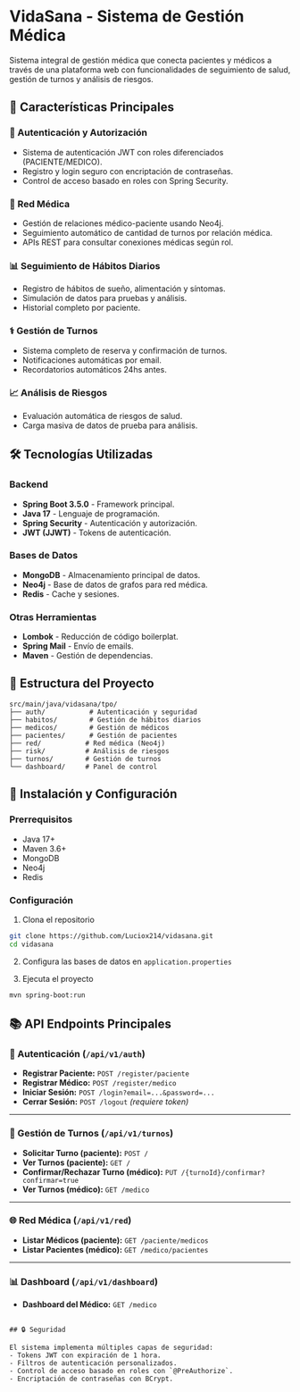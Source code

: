 # VidaSana - Sistema de Gestión Médica

Sistema integral de gestión médica que conecta pacientes y médicos a través de una plataforma web con funcionalidades de seguimiento de salud, gestión de turnos y análisis de riesgos.

## 🚀 Características Principales

### 🔐 Autenticación y Autorización
- Sistema de autenticación JWT con roles diferenciados (PACIENTE/MEDICO).
- Registro y login seguro con encriptación de contraseñas.
- Control de acceso basado en roles con Spring Security.

### 🏥 Red Médica
- Gestión de relaciones médico-paciente usando Neo4j.
- Seguimiento automático de cantidad de turnos por relación médica.
- APIs REST para consultar conexiones médicas según rol.

### 📊 Seguimiento de Hábitos Diarios
- Registro de hábitos de sueño, alimentación y síntomas.
- Simulación de datos para pruebas y análisis.
- Historial completo por paciente.

### ⚕️ Gestión de Turnos
- Sistema completo de reserva y confirmación de turnos.
- Notificaciones automáticas por email.
- Recordatorios automáticos 24hs antes.

### 📈 Análisis de Riesgos
- Evaluación automática de riesgos de salud.
- Carga masiva de datos de prueba para análisis.

## 🛠️ Tecnologías Utilizadas

### Backend
- **Spring Boot 3.5.0** - Framework principal.
- **Java 17** - Lenguaje de programación.
- **Spring Security** - Autenticación y autorización.
- **JWT (JJWT)** - Tokens de autenticación.

### Bases de Datos
- **MongoDB** - Almacenamiento principal de datos.
- **Neo4j** - Base de datos de grafos para red médica.
- **Redis** - Cache y sesiones.

### Otras Herramientas
- **Lombok** - Reducción de código boilerplat.
- **Spring Mail** - Envío de emails.
- **Maven** - Gestión de dependencias.

## 📁 Estructura del Proyecto

```
src/main/java/vidasana/tpo/
├── auth/           # Autenticación y seguridad
├── habitos/        # Gestión de hábitos diarios
├── medicos/        # Gestión de médicos
├── pacientes/      # Gestión de pacientes
├── red/           # Red médica (Neo4j)
├── risk/          # Análisis de riesgos
├── turnos/        # Gestión de turnos
└── dashboard/     # Panel de control
```

## 🚀 Instalación y Configuración

### Prerrequisitos
- Java 17+
- Maven 3.6+
- MongoDB
- Neo4j
- Redis

### Configuración
1. Clona el repositorio
```bash
git clone https://github.com/Luciox214/vidasana.git
cd vidasana
```

2. Configura las bases de datos en `application.properties`

3. Ejecuta el proyecto
```bash
mvn spring-boot:run
```

## 📚 API Endpoints Principales

### 🔐 Autenticación (`/api/v1/auth`)
- **Registrar Paciente:** `POST /register/paciente`
- **Registrar Médico:** `POST /register/medico`
- **Iniciar Sesión:** `POST /login?email=...&password=...`
- **Cerrar Sesión:** `POST /logout` _(requiere token)_

---

### 🏥 Gestión de Turnos (`/api/v1/turnos`)
- **Solicitar Turno (paciente):** `POST /`
- **Ver Turnos (paciente):** `GET /`
- **Confirmar/Rechazar Turno (médico):** `PUT /{turnoId}/confirmar?confirmar=true`
- **Ver Turnos (médico):** `GET /medico`

---

### 🌐 Red Médica (`/api/v1/red`)
- **Listar Médicos (paciente):** `GET /paciente/medicos`
- **Listar Pacientes (médico):** `GET /medico/pacientes`

---

### 📊 Dashboard (`/api/v1/dashboard`)
- **Dashboard del Médico:** `GET /medico`
```

## 🔒 Seguridad

El sistema implementa múltiples capas de seguridad:
- Tokens JWT con expiración de 1 hora.
- Filtros de autenticación personalizados. 
- Control de acceso basado en roles con `@PreAuthorize`.
- Encriptación de contraseñas con BCrypt.

